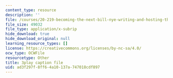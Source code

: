 ```yaml
---
content_type: resource
description: ''
file: /courses/20-219-becoming-the-next-bill-nye-writing-and-hosting-the-educational-show-january-iap-2015/ad3f297f8ff64a10137a747018cdf897_iR6FUYCNi5A.srt
file_size: 49032
file_type: application/x-subrip
hide_download: true
hide_download_original: null
learning_resource_types: []
license: https://creativecommons.org/licenses/by-nc-sa/4.0/
ocw_type: OCWFile
resourcetype: Other
title: 3play caption file
uid: ad3f297f-8ff6-4a10-137a-747018cdf897
---
```

